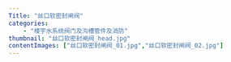 ```yaml
---
Title: "丝口软密封闸阀"
categories:
    - "楼宇水系统阀门及沟槽管件及消防"
thumbnail: "丝口软密封闸阀_head.jpg"
contentImages: ["丝口软密封闸阀_01.jpg","丝口软密封闸阀_02.jpg"]
---
```

